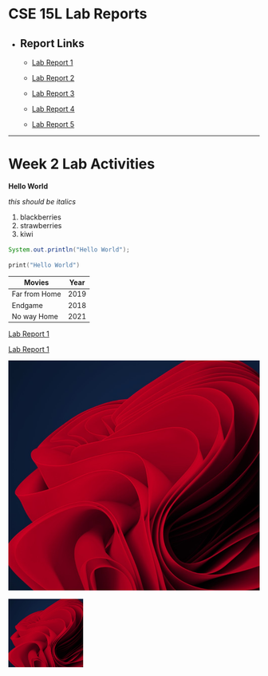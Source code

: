 # **CSE 15L Lab Reports**
- ## **Report Links**

  - [Lab Report 1](lab-report-1-week-2.html)

  - [Lab Report 2](lab-report-2-week-4.html)

  - [Lab Report 3](lab-report-3-week-6.html)

  - [Lab Report 4](lab-report-4-week-8.html)

  - [Lab Report 5](lab-report-5-week-10.html)


---

# **Week 2 Lab Activities** 

**Hello World**

*this should be italics*

1. blackberries
2. strawberries
3. kiwi

``` java
System.out.println("Hello World");
```

``` cpp
print("Hello World")
```

|Movies|Year|
|--|--|
|Far from Home|2019|
|Endgame|2018|
|No way Home|2021|

[Lab Report 1](lab-report-1-week-2.html)

[Lab Report 1](https://atorshizi.github.io/cse15l-lab-reports/lab-report-1-week-2.html)

![image](pic.jpg)

<img src="pic.jpg" width="150"/>



